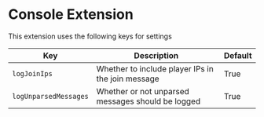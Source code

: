 # Console Extension

This extension uses the following keys for settings

Key | Description | Default
--- | --- | ---
`logJoinIps` | Whether to include player IPs in the join message | True
`logUnparsedMessages` | Whether or not unparsed messages should be logged | True
